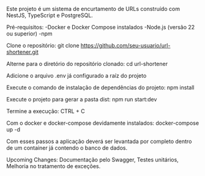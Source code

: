 Este projeto é um sistema de encurtamento de URLs construído com NestJS, TypeScript e PostgreSQL.

Pré-requisitos:
-Docker e Docker Compose instalados
-Node.js (versão 22 ou superior)
-npm


Clone o repositório:
git clone https://github.com/seu-usuario/url-shortener.git

Alterne para o diretório do repositório clonado: 
cd url-shortener

Adicione o arquivo .env já configurado a raíz do projeto

Execute o comando de instalação de dependências do projeto:
npm install

Execute o projeto para gerar a pasta dist:
npm run start:dev

Termine a execução:
CTRL + C

Com o docker e docker-compose devidamente instalados:
docker-compose up -d

Com esses passos a aplicação deverá ser levantada por completo dentro de um container já contendo o banco de dados.




Upcoming Changes:
Documentação pelo Swagger, Testes unitários, Melhoria no tratamento de exceções.


